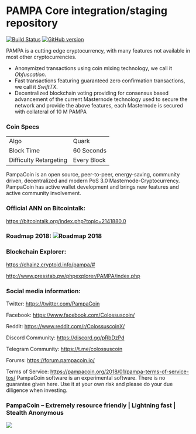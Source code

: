 PAMPA Core integration/staging repository
=====================================

[![Build Status](https://travis-ci.org/PAMPA-Project/PAMPA.svg?branch=master)](https://travis-ci.org/PAMPA-Project/PAMPA) [![GitHub version](https://badge.fury.io/gh/PAMPA-Project%2FPAMPA.svg)](https://badge.fury.io/gh/PAMPA-Project%2FPAMPA)

PAMPA is a cutting edge cryptocurrency, with many features not available in most other cryptocurrencies.
- Anonymized transactions using coin mixing technology, we call it _Obfuscation_.
- Fast transactions featuring guaranteed zero confirmation transactions, we call it _SwiftTX_.
- Decentralized blockchain voting providing for consensus based advancement of the current Masternode
  technology used to secure the network and provide the above features, each Masternode is secured
  with collateral of 10 M PAMPA


### Coin Specs
<table>
<tr><td>Algo</td><td>Quark</td></tr>
<tr><td>Block Time</td><td>60 Seconds</td></tr>
<tr><td>Difficulty Retargeting</td><td>Every Block</td></tr>
</table>

PampaCoin is an open source, peer-to-peer, energy-saving, community driven, decentralized and modern PoS 3.0 Masternode-Cryptocurrency. PampaCoin has active wallet development and brings new features and active community involvement.

### Official ANN on Bitcointalk: 

https://bitcointalk.org/index.php?topic=2141880.0

### Roadmap 2018: ![Roadmap 2018](https://i.imgur.com/TUVMC3t.jpg) 

### Blockchain Explorer:

https://chainz.cryptoid.info/pampa/#

http://www.presstab.pw/phpexplorer/PAMPA/index.php

### Social media information: 

Twitter: https://twitter.com/PampaCoin

Facebook: https://www.facebook.com/Colossuscoin/

Reddit: https://www.reddit.com/r/ColossuscoinX/

Discord Community: https://discord.gg/pRbDzPd

Telegram Community: https://t.me/colossuscoin

Forums: https://forum.pampacoin.io/


Terms of Service:
https://pampacoin.org/2018/01/pampa-terms-of-service-tos/
PampaCoin software is an experimental software. There is no guarantee given here.
Use it at your own risk and please do your due diligence when investing.

### PampaCoin – Extremely resource friendly | Lightning fast | Stealth Anonymous 
![](https://i.imgur.com/NnR0Y18.png) 
